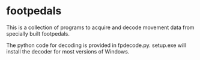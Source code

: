 footpedals
==========

This is a collection of programs to acquire and decode movement data from specially built footpedals.

The python code for decoding is provided in fpdecode.py.
setup.exe will install the decoder for most versions of Windows.
